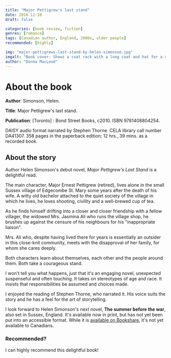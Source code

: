 ```yaml
---
title: "Major Pettigrew's last stand"
date: 2016-11-10
draft: false

categories: [book review, fiction]
genres: [romance]
tags: [Canadian author, England, 2000s, older people]
recommended: [highly]

img: "major-pettigrews-last-stand-by-helen-simonson.jpg"
imgalt: "Book cover: Shows a coat rack with a long coat and hat for a man and for a woman, arranged as though the two people who wore them were embracing."
author: "Donna MacLeod"
---
```


# About the book

**Author**: Simonson, Helen.

**Title**: Major Pettigrew's last stand.

**Publication**: [Toronto] : Bond Street Books, c2010. ISBN 9781408804254.

DAISY audio format narrated by Stephen Thorne. CELA library call number DA41307. 358 pages in the paperback edition; 12 hrs., 39 mins. as a recorded book.

## About the story

Author Helen Simonson's debut novel, *Major Pettigrew's Last Stand* is a delightful read.

The main character, Major Ernest Pettigrew (retired), lives alone in the small Sussex village of Edgecombe St. Mary some years after the death of his wife. A witty old bachelor attached to the quiet society of the village in which he lives, he loves shooting, civility and a well-brewed cup of tea.

As he finds himself drifting into a closer and closer friendship with a fellow villager, the widowed Mrs. Jasmina Ali who runs the village shop, he brushes up against the censure of his neighbours for his "inappropriate liaison".

Mrs. Ali who, despite having lived there for years is essentially an outsider in this close-knit community, meets with the disapproval of her family, for whom she cares deeply.

Both characters learn about themselves, each other and the people around them. Both take a courageous stand.

I won't tell you what happens, just that it's an engaging novel,  unexpected suspenseful and often touching. It takes on stereotypes of age and race. It insists that responsibilities be assumed and choices made.

I enjoyed the reading of Stephen Thorne, who narrated it. His voice suits the story and he has a feel for the art of storytelling.

I look forward to Helen Simonson's next novel, **The summer before the war**, also set in Sussex, England. It's available now in print, but has not yet been put into an accessible format. While it is [available on Bookshare](https://www.bookshare.org/browse/book/1206356?returnPath=L3NlYXJjaD9tb2R1bGVOYW1lPXB1YmxpYyZrZXl3b3JkPXNpbW9uc29uLCBoZWxlbg%3D%3D), it's not yet available to Canadians.

### Recommended?

I can highly recommend this delightful book!